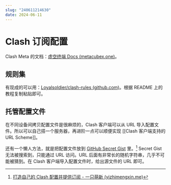 ```yaml
---
slug: "240611214630"
date: 2024-06-11
---
```


# Clash 订阅配置

Clash Meta 的文档：[虚空终端 Docs (metacubex.one)](https://wiki.metacubex.one/)。

## 规则集

有现成的可以用：[Loyalsoldier/clash-rules (github.com)](https://github.com/Loyalsoldier/clash-rules)。根据 README 上的教程复制粘贴即可。

## 托管配置文件

在不同设备间拷贝配置文件是很麻烦的，Clash 客户端可以从 URL 导入配置文件。所以可以自己搭一个服务器，再进阶一点可以顺便实现 [[Clash 客户端支持的 URL Scheme]]。

还有一个懒人方法，就是把配置文件放到 [GitHub Secret Gist](https://gist.github.com/) 里。[^1] Secret Gist 无法被搜索到，只能通过 URL 访问。URL 后面有非常长的随机字符串，几乎不可能被猜到。在 Clash 客户端导入配置文件时，给出源文件的 URL 即可。

[^1]: [打造自己的 Clash 配置并提供订阅 - 一只萌新 (yizhimengxin.me)](https://yizhimengxin.me/2022/10/27/%E6%89%93%E9%80%A0%E8%87%AA%E5%B7%B1%E7%9A%84Clash%E9%85%8D%E7%BD%AE%E5%B9%B6%E6%8F%90%E4%BE%9B%E8%AE%A2%E9%98%85/)
